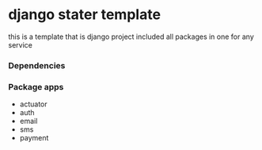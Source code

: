 # django stater template 

this is a template that is django project included all packages in one for any service

### Dependencies


### Package apps
* actuator
* auth
* email
* sms
* payment
